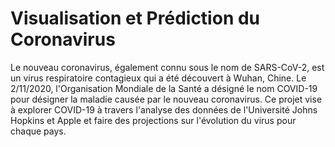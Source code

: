 # Visualisation et Prédiction du Coronavirus

Le nouveau coronavirus, également connu sous le nom de SARS-CoV-2, est un virus respiratoire contagieux qui
a été découvert à Wuhan, Chine. Le 2/11/2020, l'Organisation Mondiale de la Santé a désigné le
nom COVID-19 pour désigner la maladie causée par le nouveau coronavirus. Ce projet vise à
explorer COVID-19 à travers l'analyse des données de l'Université Johns Hopkins et Apple et faire des projections sur l'évolution du virus pour chaque pays.
